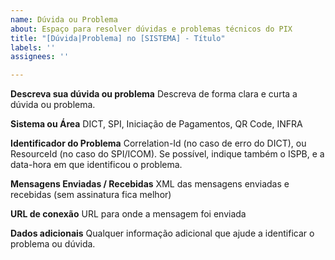 ```yaml
---
name: Dúvida ou Problema
about: Espaço para resolver dúvidas e problemas técnicos do PIX
title: "[Dúvida|Problema] no [SISTEMA] - Título"
labels: ''
assignees: ''

---
```


**Descreva sua dúvida ou problema**
Descreva de forma clara e curta a dúvida ou problema.

**Sistema ou Área**
DICT, SPI, Iniciação de Pagamentos, QR Code, INFRA

**Identificador do Problema**
Correlation-Id (no caso de erro do DICT), ou ResourceId (no caso do SPI/ICOM). Se possível, indique também o ISPB, e a data-hora em que identificou o problema.

**Mensagens Enviadas / Recebidas**
XML das mensagens enviadas e recebidas (sem assinatura fica melhor)

**URL de conexão**
URL para onde a mensagem foi enviada

**Dados adicionais**
Qualquer informação adicional que ajude a identificar o problema ou dúvida.
